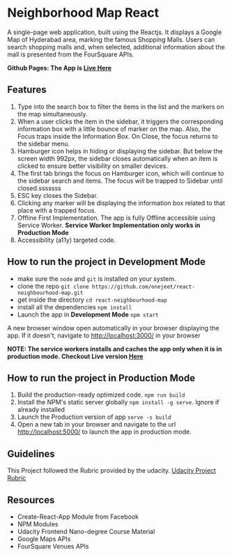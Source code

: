 # Neighborhood Map React

A single-page web application, built using the Reactjs. It displays a Google Map of Hyderabad area, marking the famous Shopping Malls. Users can search shopping malls and, when selected, additional information about the mall is presented from the FourSquare APIs.

**Github Pages: The App is [Live Here](https://onejeet.github.io/react-neighbourhood-map)**

## Features

1. Type into the search box to filter the items in the list and the markers on the map simultaneously.
2. When a user clicks the item in the sidebar, it triggers the corresponding information box with a little bounce of marker on the map. Also, the Focus traps inside the Information Box. On Close, the focus returns to the sidebar menu.
3. Hamburger icon helps in hiding or displaying the sidebar. But below the screen width 992px, the sidebar closes automatically when an item is clicked to ensure better visibility on smaller devices.
4. The first tab brings the focus on Hamburger icon, which will continue to the sidebar search and items. The focus will be trapped to Sidebar until closed.sssssss
5. ESC key closes the Sidebar.
6. Clicking any marker will be displaying the information box related to that place with a trapped focus.
7. Offline First Implementation. The app is fully Offline accessible using Service Worker. **Service Worker Implementation only works in Production Mode**
8. Accessibility (a11y) targeted code.


## How to run the project in Development Mode
- make sure the `node` and `git` is installed on your system.
- clone the repo `git clone https://github.com/onejeet/react-neighbourhood-map.git`
- get inside the directory `cd react-neighbourhood-map`
- install all the dependencies `npm install`
- Launch the app in **Development Mode** `npm start`

A new browser window open automatically in your browser displaying the app.  If it doesn't, navigate to [http://localhost:3000/](http://localhost:3000/) in your browser

**NOTE: The service workers installs and caches the app only when it is in production mode. Checkout Live version [Here](https://onejeet.github.io/react-neighbourhood-map)**

## How to run the project in Production Mode

1. Build the production-ready optimized code. `npm run build`
2. Install the NPM's static server globally `npm install -g serve`. Ignore if already installed
3. Launch the Production version of app `serve -s build`
4. Open a new tab in your browser and navigate to the url [http://localhost:5000/](http://localhost:5000/) to launch the app in production mode.

## Guidelines

This Project followed the Rubric provided by the udacity.
[Udacity Project Rubric](https://review.udacity.com/#!/rubrics/1351/view)

## Resources

- Create-React-App Module from Facebook
- NPM Modules
- Udacity Frontend Nano-degree Course Material
- Google Maps APIs
- FourSquare Venues APIs
